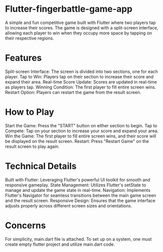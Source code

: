# Flutter-fingerbattle-game-app
A simple and fun competitive game built with Flutter where two players tap to increase their scores. The game is designed with a split-screen interface, allowing each player to win when they occupy more space by tapping on their respective regions.

# Features
Split-screen Interface: The screen is divided into two sections, one for each player.
Tap to Win: Players tap on their section to increase their score and expand their area.
Real-time Score Update: Scores are updated in real-time as players tap.
Winning Condition: The first player to fill entire screen wins.
Restart Option: Players can restart the game from the result screen.

# How to Play
Start the Game: Press the "START" button on either section to begin.
Tap to Compete: Tap on your section to increase your score and expand your area.
Win the Game: The first player to fill entire screen wins, and their score will be displayed on the result screen.
Restart: Press "Restart Game" on the result screen to play again.

# Technical Details
Built with Flutter: Leveraging Flutter's powerful UI toolkit for smooth and responsive gameplay.
State Management: Utilizes Flutter's setState to manage and update the game state in real-time.
Navigation: Implements Flutter's Navigator for seamless transitions between the main game screen and the result screen.
Responsive Design: Ensures that the game interface adjusts properly across different screen sizes and orientations.

# Concerns
 For simplicity, main.dart file is attached. To set up on a system, one must create empty flutter project and utilize main.dart code.

 
